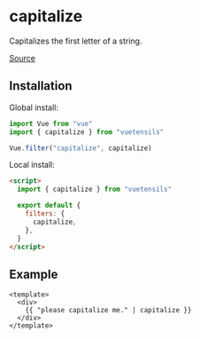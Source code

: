 # capitalize

Capitalizes the first letter of a string.

[Source](https://github.com/Stegosource/vuetensils/blob/master/src/filters.js)

## Installation

Global install:

```js
import Vue from "vue"
import { capitalize } from "vuetensils"

Vue.filter("capitalize", capitalize)
```

Local install:

```html
<script>
  import { capitalize } from "vuetensils"

  export default {
    filters: {
      capitalize,
    },
  }
</script>
```

## Example

```vue live
<template>
  <div>
    {{ "please capitalize me." | capitalize }}
  </div>
</template>
```
